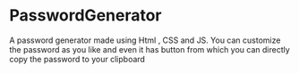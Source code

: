 # PasswordGenerator
A password generator made using Html , CSS and JS. You can customize the password as you like and even it has button from which you can directly copy the password to your clipboard
